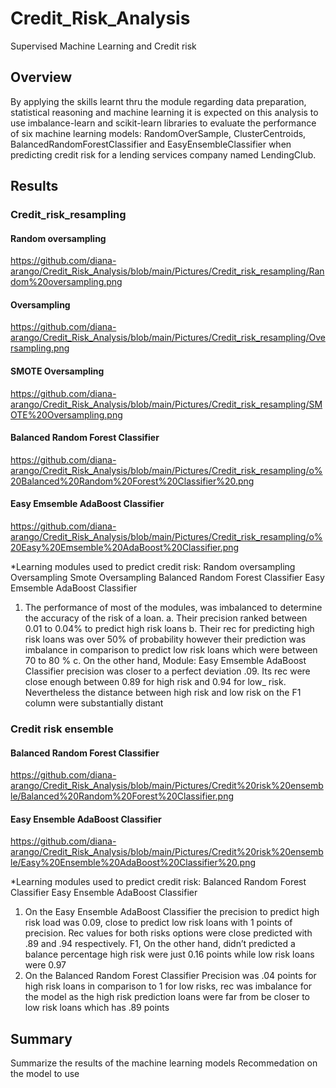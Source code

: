 # Credit_Risk_Analysis
Supervised Machine Learning and Credit risk 
## Overview
By applying the skills learnt thru the module regarding data preparation, statistical reasoning and machine learning it is expected on this analysis to use imbalance-learn and scikit-learn libraries to evaluate the performance of six machine learning models: RandomOverSample, ClusterCentroids, BalancedRandomForestClassifier  and EasyEnsembleClassifier when predicting credit risk for a lending services company named LendingClub.

## Results
###	Credit_risk_resampling
#### Random oversampling 
https://github.com/diana-arango/Credit_Risk_Analysis/blob/main/Pictures/Credit_risk_resampling/Random%20oversampling.png

#### Oversampling
https://github.com/diana-arango/Credit_Risk_Analysis/blob/main/Pictures/Credit_risk_resampling/Oversampling.png

#### SMOTE Oversampling
https://github.com/diana-arango/Credit_Risk_Analysis/blob/main/Pictures/Credit_risk_resampling/SMOTE%20Oversampling.png

#### Balanced Random Forest Classifier 
https://github.com/diana-arango/Credit_Risk_Analysis/blob/main/Pictures/Credit_risk_resampling/o%20Balanced%20Random%20Forest%20Classifier%20.png

#### Easy Emsemble AdaBoost Classifier
https://github.com/diana-arango/Credit_Risk_Analysis/blob/main/Pictures/Credit_risk_resampling/o%20Easy%20Emsemble%20AdaBoost%20Classifier.png

*Learning modules used to predict credit risk: 
Random oversampling 
Oversampling
Smote Oversampling
Balanced Random Forest Classifier 
Easy Emsemble AdaBoost Classifier

1.	The performance of most of the modules, was imbalanced to determine the accuracy of the risk of a loan. 
a.	Their precision ranked between 0.01 to 0.04% to predict high risk loans
b.	Their rec for predicting high risk loans was over 50% of probability however their prediction was imbalance in comparison to predict low risk loans which were between 70 to 80 % 
c.	On the other hand, Module: Easy Emsemble AdaBoost Classifier precision was closer to a perfect deviation .09. Its rec were close enough between 0.89 for high risk and 0.94 for low_ risk. Nevertheless the distance between high risk and low risk on the F1 column were substantially distant

### Credit risk ensemble

#### Balanced Random Forest Classifier
https://github.com/diana-arango/Credit_Risk_Analysis/blob/main/Pictures/Credit%20risk%20ensemble/Balanced%20Random%20Forest%20Classifier.png

#### Easy Ensemble AdaBoost Classifier 
https://github.com/diana-arango/Credit_Risk_Analysis/blob/main/Pictures/Credit%20risk%20ensemble/Easy%20Ensemble%20AdaBoost%20Classifier%20.png

*Learning modules used to predict credit risk: 
Balanced Random Forest Classifier
Easy Ensemble AdaBoost Classifier

1.	On the Easy Ensemble AdaBoost Classifier the precision to predict high risk load was 0.09, close to predict low risk loans with 1 points of precision. Rec values for both risks options were close predicted with .89 and .94 respectively. F1, On the other hand, didn’t predicted a balance percentage high risk were just 0.16 points while low risk loans were 0.97 
2.	On the Balanced Random Forest Classifier Precision was .04 points for high risk loans in comparison to 1 for low risks, rec was imbalance for the model as the high risk prediction loans were far from be closer to low risk loans which has .89 points 



## Summary 
Summarize the results  of the machine learning models 
Recommedation on the model to use 
